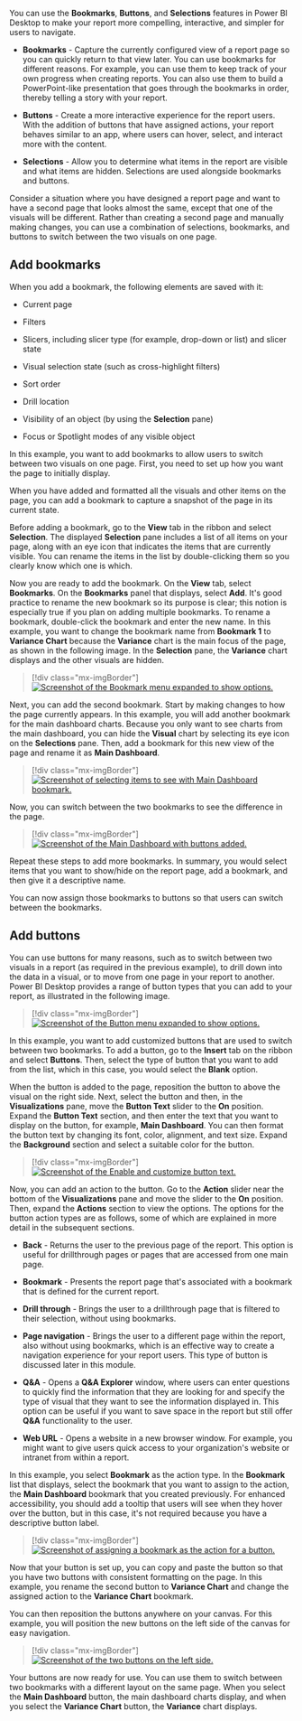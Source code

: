 You can use the **Bookmarks**, **Buttons**, and **Selections** features in Power BI Desktop to make your report more compelling, interactive, and simpler for users to navigate.

-   **Bookmarks** - Capture the currently configured view of a report page so you can quickly return to that view later. You can use bookmarks for different reasons. For example, you can use them to keep track of your own progress when creating reports. You can also use them to build a PowerPoint-like presentation that goes through the bookmarks in order, thereby telling a story with your report.

-   **Buttons** - Create a more interactive experience for the report users. With the addition of buttons that have assigned actions, your report behaves similar to an app, where users can hover, select, and interact more with the content.

-   **Selections** - Allow you to determine what items in the report are visible and what items are hidden. Selections are used alongside bookmarks and buttons.

Consider a situation where you have designed a report page and want to have a second page that looks almost the same, except that one of the visuals will be different. Rather than creating a second page and manually making changes, you can use a combination of selections, bookmarks, and buttons to switch between the two visuals on one page.

## Add bookmarks

When you add a bookmark, the following elements are saved with it:

-   Current page

-   Filters

-   Slicers, including slicer type (for example, drop-down or list) and slicer state

-   Visual selection state (such as cross-highlight filters)

-   Sort order

-   Drill location

-   Visibility of an object (by using the **Selection** pane)

-   Focus or Spotlight modes of any visible object

In this example, you want to add bookmarks to allow users to switch between two visuals on one page. First, you need to set up how you want the page to initially display.

When you have added and formatted all the visuals and other items on the page, you can add a bookmark to capture a snapshot of the page in its current state.

Before adding a bookmark, go to the **View** tab in the ribbon and select **Selection**. The displayed **Selection** pane includes a list of all items on your page, along with an eye icon that indicates the items that are currently visible. You can rename the items in the list by double-clicking them so you clearly know which one is which.

Now you are ready to add the bookmark. On the **View** tab, select **Bookmarks**. On the **Bookmarks** panel that displays, select **Add**. It's good practice to rename the new bookmark so its purpose is clear; this notion is especially true if you plan on adding multiple bookmarks. To rename a bookmark, double-click the bookmark and enter the new name. In this example, you want to change the bookmark name from **Bookmark 1** to **Variance Chart** because the **Variance** chart is the main focus of the page, as shown in the following image. In the **Selection** pane, the **Variance** chart displays and the other visuals are hidden.

> [!div class="mx-imgBorder"]
> [![Screenshot of the Bookmark menu expanded to show options.](../media/3-add-bookmark-ssm.png)](../media/3-add-bookmark-ssm.png#lightbox)

Next, you can add the second bookmark. Start by making changes to how the page currently appears. In this example, you will add another bookmark for the main dashboard charts. Because you only want to see charts from the main dashboard, you can hide the **Visual** chart by selecting its eye icon on the **Selections** pane. Then, add a bookmark for this new view of the page and rename it as **Main Dashboard**.

> [!div class="mx-imgBorder"]
> [![Screenshot of selecting items to see with Main Dashboard bookmark.](../media/3-select-items-dashboard-bookmark-ssm.png)](../media/3-select-items-dashboard-bookmark-ssm.png#lightbox)

Now, you can switch between the two bookmarks to see the difference in the page.

> [!div class="mx-imgBorder"]
> [![Screenshot of the Main Dashboard with buttons added.](../media/3-main-dashboard-buttons-added-ssm.png)](../media/3-main-dashboard-buttons-added-ssm.png#lightbox)

Repeat these steps to add more bookmarks. In summary, you would select items that you want to show/hide on the report page, add a bookmark, and then give it a descriptive name.

You can now assign those bookmarks to buttons so that users can switch between the bookmarks. 

## Add buttons

You can use buttons for many reasons, such as to switch between two visuals in a report (as required in the previous example), to drill down into the data in a visual, or to move from one page in your report to another. Power BI Desktop provides a range of button types that you can add to your report, as illustrated in the following image.

> [!div class="mx-imgBorder"]
> [![Screenshot of the Button menu expanded to show options.](../media/3-button-options-ssm.png)](../media/3-button-options-ssm.png#lightbox)

In this example, you want to add customized buttons that are used to switch between two bookmarks. To add a button, go to the **Insert** tab on the ribbon and select **Buttons**. Then, select the type of button that you want to add from the list, which in this case, you would select the **Blank** option.

When the button is added to the page, reposition the button to above the visual on the right side. Next, select the button and then, in the **Visualizations** pane, move the **Button Text** slider to the **On** position. Expand the **Button Text** section, and then enter the text that you want to display on the button, for example, **Main Dashboard**. You can then format the button text by changing its font, color, alignment, and text size. Expand the **Background** section and select a suitable color for the button.

> [!div class="mx-imgBorder"]
> [![Screenshot of the Enable and customize button text.](../media/3-enable-customize-button-ssm.png)](../media/3-enable-customize-button-ssm.png#lightbox)

Now, you can add an action to the button. Go to the **Action** slider near the bottom of the **Visualizations** pane and move the slider to the **On** position. Then, expand the **Actions** section to view the options. The options for the button action types are as follows, some of which are explained in more detail in the subsequent sections.

-   **Back** - Returns the user to the previous page of the report. This option is useful for drillthrough pages or pages that are accessed from one main page.

-   **Bookmark** - Presents the report page that's associated with a bookmark that is defined for the current report.

-   **Drill through** - Brings the user to a drillthrough page that is filtered to their selection, without using bookmarks.

-   **Page navigation** - Brings the user to a different page within the report, also without using bookmarks, which is an effective way to create a navigation experience for your report users. This type of button is discussed later in this module.

-   **Q&A** - Opens a **Q&A Explorer** window, where users can enter questions to quickly find the information that they are looking for and specify the type of visual that they want to see the information displayed in. This option can be useful if you want to save space in the report but still offer **Q&A** functionality to the user.

-   **Web URL** - Opens a website in a new browser window. For example, you might want to give users quick access to your organization's website or intranet from within a report.

In this example, you select **Bookmark** as the action type. In the **Bookmark** list that displays, select the bookmark that you want to assign to the action, the **Main Dashboard** bookmark that you created previously. For enhanced accessibility, you should add a tooltip that users will see when they hover over the button, but in this case, it's not required because you have a descriptive button label.

> [!div class="mx-imgBorder"]
> [![Screenshot of assigning a bookmark as the action for a button.](../media/3-assign-bookmark-action-ssm.png)](../media/3-assign-bookmark-action-ssm.png#lightbox)

Now that your button is set up, you can copy and paste the button so that you have two buttons with consistent formatting on the page. In this example, you rename the second button to **Variance Chart** and change the assigned action to the **Variance Chart** bookmark.

You can then reposition the buttons anywhere on your canvas. For this example, you will position the new buttons on the left side of the canvas for easy navigation.

> [!div class="mx-imgBorder"]
> [![Screenshot of the two buttons on the left side.](../media/3-two-buttons-ssm.png)](../media/3-two-buttons-ssm.png#lightbox)

Your buttons are now ready for use. You can use them to switch between two bookmarks with a different layout on the same page. When you select the **Main Dashboard** button, the main dashboard charts display, and when you select the **Variance Chart** button, the **Variance** chart displays.
